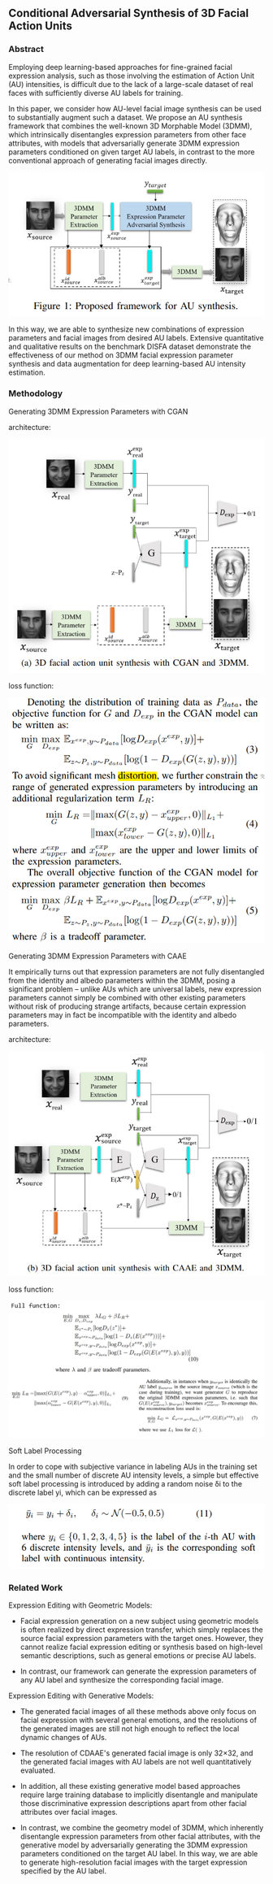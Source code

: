 ## Conditional Adversarial Synthesis of 3D Facial Action Units
### Abstract
Employing deep learning-based approaches for fine-grained facial expression analysis, such as those involving the estimation of Action Unit (AU) intensities, is difficult due to the lack of a large-scale dataset of real faces with sufficiently diverse AU labels for training. 

In this paper, we consider how AU-level facial image synthesis can be used to substantially augment such a dataset. We propose an AU synthesis framework that combines the well-known 3D Morphable Model (3DMM), which intrinsically disentangles expression parameters from other face attributes, with models that adversarially generate 3DMM expression parameters conditioned on given target AU labels, in contrast to the more conventional approach of generating facial images directly. 

![](img/CA_3d_AU_architecture.png)

In this way, we are able to synthesize new combinations of expression parameters and facial images from desired AU labels. Extensive quantitative and qualitative results on the benchmark DISFA dataset demonstrate the effectiveness of our method on 3DMM facial expression parameter synthesis and data augmentation for deep learning-based AU intensity estimation.


### Methodology
Generating 3DMM Expression Parameters with CGAN

architecture:

![](img/CGAN_3d_AU_architecture.png)

loss function:

![](img/CGAN_3d_AU_lossfunction.png)

Generating 3DMM Expression Parameters with CAAE

It empirically turns out that expression parameters are not fully disentangled from the identity and albedo parameters within the 3DMM, posing a significant problem – unlike AUs which are universal labels, new expression parameters cannot simply be combined with other existing parameters without risk of producing strange artifacts, because certain expression parameters may in fact be incompatible with the identity and albedo parameters. 

architecture:

![](img/CAAE_3d_AU_architecture.png)

loss function:

![](img/CAAE_3d_AU_lossfunction.png)

Soft Label Processing

In order to cope with subjective variance in labeling AUs in the training set and the small number of discrete AU intensity levels, a simple but effective soft label processing is introduced by adding a random noise δi to the discrete label yi, which can be expressed as

![](img/CA_3d_AU_softlabel.png)

### Related Work
Expression Editing with Geometric Models:

- Facial expression generation on a new subject using geometric models is often realized by direct expression transfer, which simply replaces the source facial expression parameters with the target ones. However, they cannot realize facial expression editing or synthesis based on high-level semantic descriptions, such as general emotions or precise AU labels. 

- In contrast, our framework can generate the expression parameters of any AU label and synthesize the corresponding facial image.

Expression Editing with Generative Models:

- The generated facial images of all these methods above only focus on facial expression with several general emotions, and the resolutions of the generated images are still not high enough to reflect the local dynamic changes of AUs.

- The resolution of CDAAE's generated facial image is only 32×32, and the generated facial images with AU labels are not well quantitatively evaluated.

- In addition, all these existing generative model based approaches require large training database to implicitly disentangle and manipulate those discriminative expression descriptions apart from other facial attributes over facial images.

- In contrast, we combine the geometry model of 3DMM, which inherently disentangle expression parameters from other facial attributes, with the generative model by adversarially generating the 3DMM expression parameters conditioned on the target AU label. In this way, we are able to generate high-resolution facial images with the target expression specified by the AU label.

